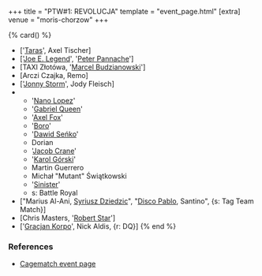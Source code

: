 +++
title = "PTW#1: REVOLUCJA"
template = "event_page.html"
[extra]
venue = "moris-chorzow"
+++

{% card() %}
- ['[Taras](@/w/taras.md)', Axel Tischer]
- ['[Joe E. Legend](@/w/joe-legend.md)', '[Peter Pannache](@/w/peter-pannache.md)']
- [TAXI Złotówa, '[Marcel Budzianowski](@/w/marcelito.md)']
- [Arczi Czajka, Remo]
- ['[Jonny Storm](@/w/jonny-storm.md)', Jody Fleisch]
- - '[Nano Lopez](@/w/nano-lopez.md)'
  - '[Gabriel Queen](@/w/gabriel-queen.md)'
  - '[Axel Fox](@/w/axel-fox.md)'
  - '[Boro](@/w/boro.md)'
  - '[Dawid Seńko](@/w/puncher.md)'
  - Dorian
  - '[Jacob Crane](@/w/jacob-crane.md)'
  - '[Karol Górski](@/w/iskra.md)'
  - Martin Guerrero
  - Michał "Mutant" Świątkowski
  - '[Sinister](@/w/sinister.md)'
  - s: Battle Royal
- ["Marius Al-Ani, [Syriusz Dziedzic](@/w/dziedzic.md)", "[Disco Pablo](@/w/disco-pablo.md),
    Santino", {s: Tag Team Match}]
- [Chris Masters, '[Robert Star](@/w/robert-star.md)']
- ['[Gracjan Korpo](@/w/gracjan-korpo.md)', Nick Aldis, {r: DQ}]
{% end %}

### References

* [Cagematch event page](https://www.cagematch.net/?id=1&nr=326348)
